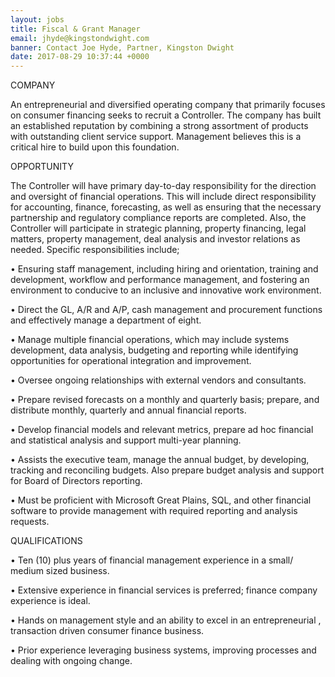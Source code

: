 ```yaml
---
layout: jobs
title: Fiscal & Grant Manager
email: jhyde@kingstondwight.com
banner: Contact Joe Hyde, Partner, Kingston Dwight
date: 2017-08-29 10:37:44 +0000
---
```



COMPANY

An entrepreneurial and diversified operating company that primarily focuses on consumer financing seeks to recruit a Controller. The company has built an established reputation by combining a strong assortment of products with outstanding client service support. Management believes this is a critical hire to build upon this foundation.

OPPORTUNITY

The Controller will have primary day-to-day responsibility for the direction and oversight of financial operations. This will include direct responsibility for accounting, finance, forecasting, as well as ensuring that the necessary partnership and regulatory compliance reports are completed. Also, the Controller will participate in strategic planning, property financing, legal matters, property management, deal analysis and investor relations as needed. Specific responsibilities include;

•  Ensuring staff management, including hiring and orientation, training and development, workflow and performance management, and fostering an environment to conducive to an inclusive and innovative work environment.

•  Direct the GL, A/R and A/P, cash management and procurement functions and effectively manage a department of eight.

•  Manage multiple financial operations, which may include systems development, data analysis, budgeting and reporting while identifying opportunities for operational integration and improvement.

•  Oversee ongoing relationships with external vendors and consultants.

•  Prepare revised forecasts on a monthly and quarterly basis; prepare, and distribute monthly, quarterly and annual financial reports.

•  Develop financial models and relevant metrics, prepare ad hoc financial and statistical analysis and support multi-year planning.

•  Assists the executive team, manage the annual budget, by developing, tracking and reconciling budgets. Also prepare budget analysis and support for Board of Directors reporting.

•   Must be proficient with Microsoft Great Plains, SQL, and other financial software to provide management with required reporting and analysis requests.

QUALIFICATIONS

•   Ten (10) plus years of financial management experience in a small/ medium sized business.

•   Extensive experience in financial services is preferred; finance company experience is ideal.

•   Hands on management style and an ability to excel in an entrepreneurial , transaction driven consumer finance business.

•   Prior experience leveraging business systems, improving processes and dealing with ongoing change.